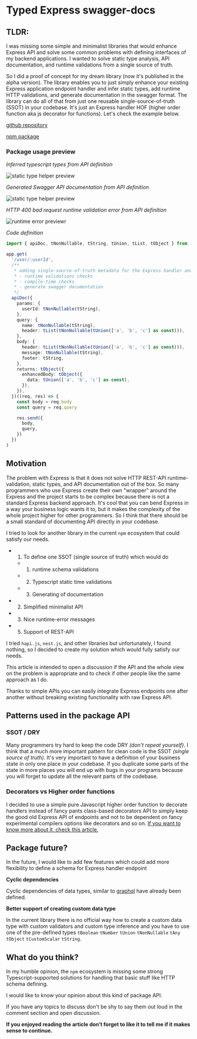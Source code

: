 # Typed Express swagger-docs

## TLDR:

I was missing some simple and minimalist libraries that would enhance Express API and solve some common problems with defining interfaces of my backend applications. I wanted to solve static type analysis, API documentation, and runtime validations from a single source of truth.

So I did a proof of concept for my dream library (now it's published in the alpha version).
The library enables you to just simply enhance your existing Express application endpoint handler and infer static types, add runtime HTTP validations, and generate documentation in the swagger format.
The library can do all of that from just one reusable single-source-of-truth (SSOT) in your codebase. It's just an Express handler HOF (higher order function aka js decorator for functions). Let's check the example below.

[github repository](https://github.com/Svehla/swagger-typed-express-docs)

[npm package](https://www.npmjs.com/package/swagger-typed-express-docs)

### Package usage preview

_Inferred typescript types from API definition_

![static type helper preview](https://github.com/Svehla/swagger-typed-express-docs/blob/main/docs/preview-typed-code-query.png?raw=true)

_Generated Swagger API documentation from API definition_

![static type helper preview](https://github.com/Svehla/swagger-typed-express-docs/blob/main/docs/preview-swagger-docs.png?raw=true)

_HTTP 400 bad request runtime validation error from API definition_

![runtime error previewr](https://github.com/Svehla/swagger-typed-express-docs/blob/main/docs/preview-runtime-error.png?raw=true)

_Code definition_

```typescript
import { apiDoc, tNonNullable, tString, tUnion, tList, tObject } from 'swagger-typed-express-docs'

app.get(
  '/user/:userId',
  /**
   * adding single-source-of-truth metadata for the Express handler and a library to do the
   * - runtime validations checks
   * - compile-time checks
   * - generate swagger documentation
   */
  apiDoc({
    params: {
      userId: tNonNullable(tString),
    },
    query: {
      name: tNonNullable(tString),
      header: tList(tNonNullable(tUnion(['a', 'b', 'c'] as const))),
    },
    body: {
      header: tList(tNonNullable(tUnion(['a', 'b', 'c'] as const))),
      message: tNonNullable(tString),
      footer: tString,
    },
    returns: tObject({
      enhancedBody: tObject({
        data: tUnion(['a', 'b', 'c'] as const),
      }),
    }),
  })((req, res) => {
    const body = req.body
    const query = req.query

    res.send({
      body,
      query,
    })
  })
)
```

## Motivation

The problem with Express is that it does not solve HTTP REST-API runtime-validation, static types, and API documentation out of the box. So many programmers who use Express create their own "wrapper" around the Express and the project starts to be complex because there is not a standard Express backend approach. It's cool that you can bend Express in a way your business logic wants it to, but it makes the complexity of the whole project higher for other programmers. So I think that there should be a small standard of documenting API directly in your codebase.

I tried to look for another library in the current `npm` ecosystem that could satisfy our needs.

- 1. To define one SSOT (single source of truth) which would do
  - 1. runtime schema validations
  - 2. Typescript static time validations
  - 3. Generating of documentation
- 2. Simplified minimalist API
- 3. Nice runtime-error messages
- 5. Support of REST-API

I tried `hapi.js`, `nest.js`, and other libraries but unfortunately, I found nothing, so I decided to create my solution which would fully satisfy our needs.

This article is intended to open a discussion if the API and the whole view on the problem is appropriate and to check if other people like the same approach as I do.

Thanks to simple APIs you can easily integrate Express endpoints one after another without breaking existing functionality with raw Express API.

## Patterns used in the package API

### SSOT / DRY

Many programmers try hard to keep the code DRY _(don't repeat yourself)_. I think that a much more important pattern for clean code is the SSOT _(single source of truth)_. It's very important to have a definition of your business state in only one place in your codebase. If you duplicate some parts of the state in more places you will end up with bugs in your programs because you
will forget to update all the relevant parts of the codebase.

### Decorators vs Higher order functions

I decided to use a simple pure Javascript higher order function to decorate handlers instead of fancy pants class-based decorators API to simply keep the good old Express API of endpoints and not to be dependent on fancy experimental compilers options like decorators and so on.
[If you want to know more about it, check this article.](https://dev.to/svehla/why-reflect-metadata-suc-s-5fal)

## Package future?

In the future, I would like to add few features which could add more flexibility to define a schema for Express handler endpoint

**Cyclic dependencies**

Cyclic dependencies of data types, similar to
[graphql](https://www.npmjs.com/package/graphql) have already been defined.

**Better support of creating custom data type**

In the current library there is no official way how to create a custom data type with custom validators and custom type inference and you have to use one of the pre-defined types `tBoolean` `tNumber` `tUnion` `tNonNullable` `tAny` `tObject` `tCustomScalar` `tString`.

## What do you think?

In my humble opinion, the `npm` ecosystem is missing some strong Typescript-supported solutions for handling that basic stuff like HTTP schema defining.

I would like to know your opinion about this kind of package API.

If you have any topics to discuss don't be shy to say them out loud in the comment section and open discussion.

**If you enjoyed reading the article don’t forget to like it to tell me if it makes sense to continue.**
